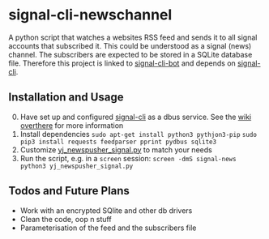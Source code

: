 # signal-cli-newschannel
A python script that watches a websites RSS feed and sends it to all signal accounts that subscribed it.
This could be understood as a signal (news) channel. 
The subscribers are expected to be stored in a SQLite database file. Therefore this project is linked to [signal-cli-bot](https://github.com/yjeanrenaud/signal-cli-bot) and depends on [signal-cli](https://github.com/AsamK/signal-cli).

## Installation and Usage
0. Have set up and configured [signal-cli](https://github.com/AsamK/signal-cli) as a dbus service. See the [wiki overthere](https://github.com/AsamK/signal-cli/wiki) for more information
1. Install dependencies
`sudo apt-get install python3 pythjon3-pip`
`sudo pip3 install requests feedparser pprint pydbus sqlite3`
2. Customize [yj_newspusher_signal.py](yj_newspusher_signal.py) to match your needs
3. Run the script, e.g. in a `screen` session: `screen -dmS signal-news python3 yj_newspusher_signal.py`

## Todos and Future Plans
* Work with an encrypted SQlite and other db drivers
* Clean the code, oop n stuff
* Parameterisation of the feed and the subscribers file
